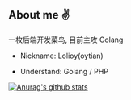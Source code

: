 ## About me ✌

一枚后端开发菜鸟, 目前主攻 Golang

- Nickname: Lolioy(oytian)

- Understand: Golang / PHP


[![Anurag's github stats](https://github-readme-stats.vercel.app/api?username=Lolioy&theme=dracula)](https://github.com/Lolioy)
